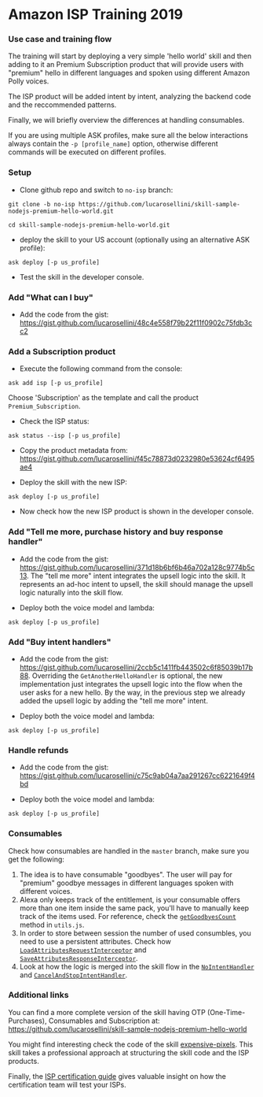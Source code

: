 # Amazon ISP Training 2019

### Use case and training flow

The training will start by deploying a very simple 'hello world' skill and then adding to it an Premium Subscription product that will provide users with "premium" hello in different languages and spoken using different Amazon Polly voices.

The ISP product will be added intent by intent, analyzing the backend code and the reccommended patterns.

Finally, we will briefly overview the differences at handling consumables.

If you are using multiple ASK profiles, make sure all the below interactions always contain the ```-p [profile_name]``` option, otherwise different commands will be executed on different profiles.

### Setup 

* Clone github repo and switch to ```no-isp``` branch: 

<p>

    git clone -b no-isp https://github.com/lucarosellini/skill-sample-nodejs-premium-hello-world.git
 
<p>

    cd skill-sample-nodejs-premium-hello-world.git

* deploy the skill to your US account (optionally using an alternative ASK profile):

<p>

    ask deploy [-p us_profile]

* Test the skill in the developer console.

### Add "What can I buy"

* Add the code from the gist: https://gist.github.com/lucarosellini/48c4e558f79b22f11f0902c75fdb3cc2

### Add a Subscription product

* Execute the following command from the console:
<p>

    ask add isp [-p us_profile]

Choose 'Subscription' as the template and call the product ```Premium_Subscription```.

* Check the ISP status:

<p>

    ask status --isp [-p us_profile]
    
* Copy the product metadata from: https://gist.github.com/lucarosellini/f45c78873d0232980e53624cf6495ae4

* Deploy the skill with the new ISP:
<p>

    ask deploy [-p us_profile]

* Now check how the new ISP product is shown in the developer console.

### Add "Tell me more, purchase history and buy response handler"

* Add the code from the gist: https://gist.github.com/lucarosellini/371d18b6bf6b46a702a128c9774b5c13. The "tell me more" intent integrates the upsell logic into the skill. It represents an ad-hoc intent to upsell, the skill should manage the upsell logic naturally into the skill flow.

* Deploy both the voice model and lambda:
<p>

    ask deploy [-p us_profile]

### Add "Buy intent handlers"

* Add the code from the gist: https://gist.github.com/lucarosellini/2ccb5c1411fb443502c6f85039b17b88. Overriding the ```GetAnotherHelloHandler``` is optional, the new implementation just integrates the upsell logic into the flow when the user asks for a new hello. By the way, in the previous step we already added the upsell logic by adding the "tell me more" intent.

* Deploy both the voice model and lambda:
<p>

    ask deploy [-p us_profile]

### Handle refunds

* Add the code from the gist: https://gist.github.com/lucarosellini/c75c9ab04a7aa291267cc6221649f4bd

* Deploy both the voice model and lambda:
<p>

    ask deploy [-p us_profile]

### Consumables

Check how consumables are handled in the ```master``` branch, make sure you get the following:

1. The idea is to have consumable "goodbyes". The user will pay for "premium" goodbye messages in different languages spoken with different voices.
2. Alexa only keeps track of the entitlement, is your consumable offers more than one item inside the same pack, you'll have to manually keep track of the items used. For reference, check the [```getGoodbyesCount```](https://github.com/lucarosellini/skill-sample-nodejs-premium-hello-world/blob/master/lambda/custom/utils.js#L67) method in ```utils.js```.
3. In order to store between session the number of used consumbles, you need to use a persistent attributes. Check how [```LoadAttributesRequestInterceptor```](https://github.com/lucarosellini/skill-sample-nodejs-premium-hello-world/blob/master/lambda/custom/utils.js#L310) and [```SaveAttributesResponseInterceptor```](https://github.com/lucarosellini/skill-sample-nodejs-premium-hello-world/blob/master/lambda/custom/utils.js#L322).
4. Look at how the logic is merged into the skill flow in the [```NoIntentHandler```](https://github.com/lucarosellini/skill-sample-nodejs-premium-hello-world/blob/master/lambda/custom/index.js#L53) and [```CancelAndStopIntentHandler```](https://github.com/lucarosellini/skill-sample-nodejs-premium-hello-world/blob/master/lambda/custom/index.js#L617). 

### Additional links

You can find a more complete version of the skill having OTP (One-Time-Purchases), Consumables and Subscription at: https://github.com/lucarosellini/skill-sample-nodejs-premium-hello-world

You might find interesting check the code of the skill [expensive-pixels](https://github.com/muttoni/expensive-pixels). This skill takes a professional approach at structuring the skill code and the ISP products. 

Finally, the [ISP certification guide](https://developer.amazon.com/docs/in-skill-purchase/isp-certification-guide.html) gives valuable insight on how the certification team will test your ISPs.